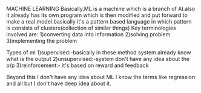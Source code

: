 MACHINE LEARNING
Basically,ML is a machine which is a branch of AI.also it already has its own program which is then modified and put forward to make a real model.basically it's a pattern based language in which pattern is consists of clusters(collection of similar things) 
Key terminologies involved are:
1)converting data into information 
2)solving problem 
3)implementing the problem 

Types of ml
1)supervised:-basically in these method system already know what is the output
2)unsupervised:-system don't have any idea about the o/p
3)reinforcement:- it's based on reward and feedback

Beyond this I don't have any idea about ML I know the terms like regression and all but I don't have deep idea about it. 
